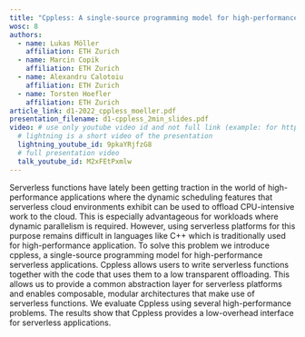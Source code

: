 ```yaml
---
title: "Cppless: A single-source programming model for high-performance serverless"
wosc: 8
authors:
  - name: Lukas Möller
    affiliation: ETH Zurich
  - name: Marcin Copik
    affiliation: ETH Zurich
  - name: Alexandru Calotoiu
    affiliation: ETH Zurich
  - name: Torsten Hoefler
    affiliation: ETH Zurich
article_link: d1-2022_cppless_moeller.pdf
presentation_filename: d1-cppless_2min_slides.pdf
video: # use only youtube video id and not full link (example: for https://www.youtube.com/watch?v=xcJtL7QggTI, id is xcJtL7QggTI)
  # lightning is a short video of the presentation
  lightning_youtube_id: 9pkaYRjfzG8
  # full presentation video
  talk_youtube_id: M2xFEtPxmlw
---
```


Serverless functions have lately been getting traction in the world of
high-performance applications where the dynamic scheduling features that
serverless cloud environments exhibit can be used to offload CPU-intensive
work to the cloud. This is especially advantageous for workloads where
dynamic parallelism is required. However, using serverless platforms for
this purpose remains difficult in languages like C++ which is traditionally
used for high-performance application. To solve this problem we introduce
cppless, a single-source programming model for high-performance serverless
applications. Cppless allows users to write serverless functions together
with the code that uses them to a low transparent offloading. This allows
us to provide a common abstraction layer for serverless platforms and enables
composable, modular architectures that make use of serverless functions. We
evaluate Cppless using several high-performance problems. The results show
that Cppless provides a low-overhead interface for serverless applications.
